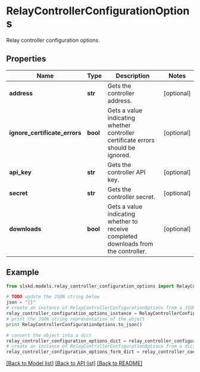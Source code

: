 # RelayControllerConfigurationOptions

Relay controller configuration options.

## Properties
Name | Type | Description | Notes
------------ | ------------- | ------------- | -------------
**address** | **str** | Gets the controller address. | [optional]
**ignore_certificate_errors** | **bool** | Gets a value indicating whether controller certificate errors should be ignored. | [optional]
**api_key** | **str** | Gets the controller API key. | [optional]
**secret** | **str** | Gets the controller secret. | [optional]
**downloads** | **bool** | Gets a value indicating whether to receive completed downloads from the controller. | [optional]

## Example

```python
from slskd.models.relay_controller_configuration_options import RelayControllerConfigurationOptions

# TODO update the JSON string below
json = "{}"
# create an instance of RelayControllerConfigurationOptions from a JSON string
relay_controller_configuration_options_instance = RelayControllerConfigurationOptions.from_json(json)
# print the JSON string representation of the object
print RelayControllerConfigurationOptions.to_json()

# convert the object into a dict
relay_controller_configuration_options_dict = relay_controller_configuration_options_instance.to_dict()
# create an instance of RelayControllerConfigurationOptions from a dict
relay_controller_configuration_options_form_dict = relay_controller_configuration_options.from_dict(relay_controller_configuration_options_dict)
```
[[Back to Model list]](../README.md#documentation-for-models) [[Back to API list]](../README.md#documentation-for-api-endpoints) [[Back to README]](../README.md)
